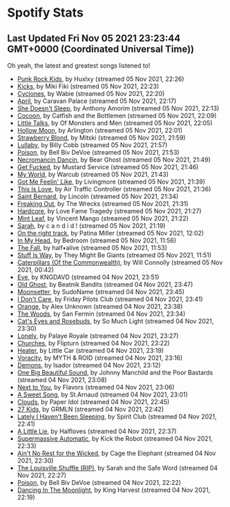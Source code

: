
# Spotify Stats
## Last Updated Fri Nov 05 2021 23:23:44 GMT+0000 (Coordinated Universal Time))

Oh yeah, the latest and greatest songs listened to!

- [Punk Rock Kids](https://www.last.fm/music/Huxlxy/_/Punk+Rock+Kids), by Huxlxy (streamed 05 Nov 2021, 22:26)
- [Kicks](https://www.last.fm/music/Miki+Fiki/_/Kicks), by Miki Fiki (streamed 05 Nov 2021, 22:23)
- [Cyclones](https://www.last.fm/music/Wabie/_/Cyclones), by Wabie (streamed 05 Nov 2021, 22:20)
- [April](https://www.last.fm/music/Caravan+Palace/_/April), by Caravan Palace (streamed 05 Nov 2021, 22:17)
- [She Doesn't Sleep](https://www.last.fm/music/Anthony+Amorim/_/She+Doesn%27t+Sleep), by Anthony Amorim (streamed 05 Nov 2021, 22:13)
- [Cocoon](https://www.last.fm/music/Catfish+and+the+Bottlemen/_/Cocoon), by Catfish and the Bottlemen (streamed 05 Nov 2021, 22:09)
- [Little Talks](https://www.last.fm/music/Of+Monsters+and+Men/_/Little+Talks), by Of Monsters and Men (streamed 05 Nov 2021, 22:05)
- [Hollow Moon](https://www.last.fm/music/Arlington/_/Hollow+Moon), by Arlington (streamed 05 Nov 2021, 22:01)
- [Strawberry Blond](https://www.last.fm/music/Mitski/_/Strawberry+Blond), by Mitski (streamed 05 Nov 2021, 21:59)
- [Lullaby](https://www.last.fm/music/Billy+Cobb/_/Lullaby), by Billy Cobb (streamed 05 Nov 2021, 21:57)
- [Poison](https://www.last.fm/music/Bell+Biv+DeVoe/_/Poison), by Bell Biv DeVoe (streamed 05 Nov 2021, 21:53)
- [Necromancin Dancin](https://www.last.fm/music/Bear+Ghost/_/Necromancin+Dancin), by Bear Ghost (streamed 05 Nov 2021, 21:49)
- [Get Fucked](https://www.last.fm/music/Mustard+Service/_/Get+Fucked), by Mustard Service (streamed 05 Nov 2021, 21:46)
- [My World](https://www.last.fm/music/Warcub/_/My+World), by Warcub (streamed 05 Nov 2021, 21:43)
- [Got Me Feelin' Like](https://www.last.fm/music/Livingmore/_/Got+Me+Feelin%27+Like), by Livingmore (streamed 05 Nov 2021, 21:39)
- [This Is Love](https://www.last.fm/music/Air+Traffic+Controller/_/This+Is+Love), by Air Traffic Controller (streamed 05 Nov 2021, 21:36)
- [Saint Bernard](https://www.last.fm/music/Lincoln/_/Saint+Bernard), by Lincoln (streamed 05 Nov 2021, 21:34)
- [Freaking Out](https://www.last.fm/music/The+Wrecks/_/Freaking+Out), by The Wrecks (streamed 05 Nov 2021, 21:31)
- [Hardcore](https://www.last.fm/music/Love+Fame+Tragedy/_/Hardcore), by Love Fame Tragedy (streamed 05 Nov 2021, 21:27)
- [Mint Leaf](https://www.last.fm/music/Vincent+Mango/_/Mint+Leaf), by Vincent Mango (streamed 05 Nov 2021, 21:22)
- [Sarah](https://www.last.fm/music/c+a+n+d+i+d+!/_/Sarah), by c a n d i d ! (streamed 05 Nov 2021, 21:19)
- [On the right track](https://www.last.fm/music/Patina+Miller/_/On+the+right+track), by Patina Miller (streamed 05 Nov 2021, 12:02)
- [In My Head](https://www.last.fm/music/Bedroom/_/In+My+Head), by Bedroom (streamed 05 Nov 2021, 11:56)
- [The Fall](https://www.last.fm/music/half%E2%80%A2alive/_/The+Fall), by half•alive (streamed 05 Nov 2021, 11:53)
- [Stuff Is Way](https://www.last.fm/music/They+Might+Be+Giants/_/Stuff+Is+Way), by They Might Be Giants (streamed 05 Nov 2021, 11:51)
- [Caterpillars (Of the Commonwealth)](https://www.last.fm/music/Will+Connolly/_/Caterpillars+(Of+the+Commonwealth)), by Will Connolly (streamed 05 Nov 2021, 00:42)
- [Eve](https://www.last.fm/music/KNGDAVD/_/Eve), by KNGDAVD (streamed 04 Nov 2021, 23:51)
- [Old Ghost](https://www.last.fm/music/Beatnik+Bandits/_/Old+Ghost), by Beatnik Bandits (streamed 04 Nov 2021, 23:47)
- [Moonsetter](https://www.last.fm/music/SudoName/_/Moonsetter), by SudoName (streamed 04 Nov 2021, 23:45)
- [I Don't Care](https://www.last.fm/music/Friday+Pilots+Club/_/I+Don%27t+Care), by Friday Pilots Club (streamed 04 Nov 2021, 23:41)
- [Orange](https://www.last.fm/music/Alex+Unknown/_/Orange), by Alex Unknown (streamed 04 Nov 2021, 23:38)
- [The Woods](https://www.last.fm/music/San+Fermin/_/The+Woods), by San Fermin (streamed 04 Nov 2021, 23:34)
- [Cat's Eyes and Rosebuds](https://www.last.fm/music/So+Much+Light/_/Cat%27s+Eyes+and+Rosebuds), by So Much Light (streamed 04 Nov 2021, 23:30)
- [Lonely](https://www.last.fm/music/Palaye+Royale/_/Lonely), by Palaye Royale (streamed 04 Nov 2021, 23:27)
- [Churches](https://www.last.fm/music/Flipturn/_/Churches), by Flipturn (streamed 04 Nov 2021, 23:22)
- [Heater](https://www.last.fm/music/Little+Car/_/Heater), by Little Car (streamed 04 Nov 2021, 23:19)
- [Voracity](https://www.last.fm/music/MYTH+&+ROID/_/Voracity), by MYTH & ROID (streamed 04 Nov 2021, 23:16)
- [Demons](https://www.last.fm/music/Isador/_/Demons), by Isador (streamed 04 Nov 2021, 23:12)
- [One Big Beautiful Sound](https://www.last.fm/music/Johnny+Manchild+and+the+Poor+Bastards/_/One+Big+Beautiful+Sound), by Johnny Manchild and the Poor Bastards (streamed 04 Nov 2021, 23:08)
- [Next to You](https://www.last.fm/music/Flavors/_/Next+to+You), by Flavors (streamed 04 Nov 2021, 23:06)
- [A Sweet Song](https://www.last.fm/music/St.Arnaud/_/A+Sweet+Song), by St.Arnaud (streamed 04 Nov 2021, 23:01)
- [Clouds](https://www.last.fm/music/Paper+Idol/_/Clouds), by Paper Idol (streamed 04 Nov 2021, 22:45)
- [27 Kids](https://www.last.fm/music/GRMLN/_/27+Kids), by GRMLN (streamed 04 Nov 2021, 22:42)
- [Lately I Haven't Been Sleeping](https://www.last.fm/music/Spirit+Club/_/Lately+I+Haven%27t+Been+Sleeping), by Spirit Club (streamed 04 Nov 2021, 22:41)
- [A Little Lie](https://www.last.fm/music/Halfloves/_/A+Little+Lie), by Halfloves (streamed 04 Nov 2021, 22:37)
- [Supermassive Automatic](https://www.last.fm/music/Kick+the+Robot/_/Supermassive+Automatic), by Kick the Robot (streamed 04 Nov 2021, 22:33)
- [Ain't No Rest for the Wicked](https://www.last.fm/music/Cage+the+Elephant/_/Ain%27t+No+Rest+for+the+Wicked), by Cage the Elephant (streamed 04 Nov 2021, 22:30)
- [The Louisville Shuffle (RIP)](https://www.last.fm/music/Sarah+and+the+Safe+Word/_/The+Louisville+Shuffle+(RIP)), by Sarah and the Safe Word (streamed 04 Nov 2021, 22:27)
- [Poison](https://www.last.fm/music/Bell+Biv+DeVoe/_/Poison), by Bell Biv DeVoe (streamed 04 Nov 2021, 22:22)
- [Dancing In The Moonlight](https://www.last.fm/music/King+Harvest/_/Dancing+In+The+Moonlight), by King Harvest (streamed 04 Nov 2021, 22:19)
